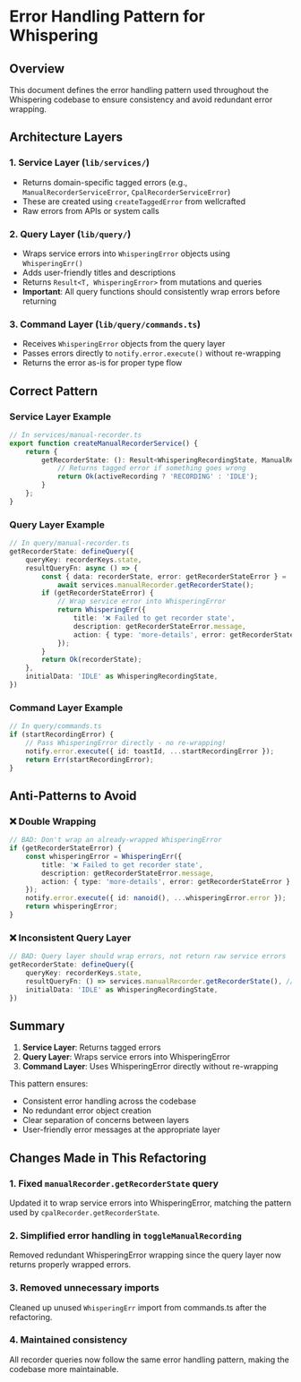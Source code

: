 # Error Handling Pattern for Whispering

## Overview
This document defines the error handling pattern used throughout the Whispering codebase to ensure consistency and avoid redundant error wrapping.

## Architecture Layers

### 1. Service Layer (`lib/services/`)
- Returns domain-specific tagged errors (e.g., `ManualRecorderServiceError`, `CpalRecorderServiceError`)
- These are created using `createTaggedError` from wellcrafted
- Raw errors from APIs or system calls

### 2. Query Layer (`lib/query/`)
- Wraps service errors into `WhisperingError` objects using `WhisperingErr()`
- Adds user-friendly titles and descriptions
- Returns `Result<T, WhisperingError>` from mutations and queries
- **Important**: All query functions should consistently wrap errors before returning

### 3. Command Layer (`lib/query/commands.ts`)
- Receives `WhisperingError` objects from the query layer
- Passes errors directly to `notify.error.execute()` without re-wrapping
- Returns the error as-is for proper type flow

## Correct Pattern

### Service Layer Example
```typescript
// In services/manual-recorder.ts
export function createManualRecorderService() {
    return {
        getRecorderState: (): Result<WhisperingRecordingState, ManualRecorderServiceError> => {
            // Returns tagged error if something goes wrong
            return Ok(activeRecording ? 'RECORDING' : 'IDLE');
        }
    };
}
```

### Query Layer Example
```typescript
// In query/manual-recorder.ts
getRecorderState: defineQuery({
    queryKey: recorderKeys.state,
    resultQueryFn: async () => {
        const { data: recorderState, error: getRecorderStateError } =
            await services.manualRecorder.getRecorderState();
        if (getRecorderStateError) {
            // Wrap service error into WhisperingError
            return WhisperingErr({
                title: '❌ Failed to get recorder state',
                description: getRecorderStateError.message,
                action: { type: 'more-details', error: getRecorderStateError },
            });
        }
        return Ok(recorderState);
    },
    initialData: 'IDLE' as WhisperingRecordingState,
})
```

### Command Layer Example
```typescript
// In query/commands.ts
if (startRecordingError) {
    // Pass WhisperingError directly - no re-wrapping!
    notify.error.execute({ id: toastId, ...startRecordingError });
    return Err(startRecordingError);
}
```

## Anti-Patterns to Avoid

### ❌ Double Wrapping
```typescript
// BAD: Don't wrap an already-wrapped WhisperingError
if (getRecorderStateError) {
    const whisperingError = WhisperingErr({
        title: '❌ Failed to get recorder state',
        description: getRecorderStateError.message,
        action: { type: 'more-details', error: getRecorderStateError },
    });
    notify.error.execute({ id: nanoid(), ...whisperingError.error });
    return whisperingError;
}
```

### ❌ Inconsistent Query Layer
```typescript
// BAD: Query layer should wrap errors, not return raw service errors
getRecorderState: defineQuery({
    queryKey: recorderKeys.state,
    resultQueryFn: () => services.manualRecorder.getRecorderState(), // Missing error wrapping!
    initialData: 'IDLE' as WhisperingRecordingState,
})
```

## Summary

1. **Service Layer**: Returns tagged errors
2. **Query Layer**: Wraps service errors into WhisperingError
3. **Command Layer**: Uses WhisperingError directly without re-wrapping

This pattern ensures:
- Consistent error handling across the codebase
- No redundant error object creation
- Clear separation of concerns between layers
- User-friendly error messages at the appropriate layer

## Changes Made in This Refactoring

### 1. Fixed `manualRecorder.getRecorderState` query
Updated it to wrap service errors into WhisperingError, matching the pattern used by `cpalRecorder.getRecorderState`.

### 2. Simplified error handling in `toggleManualRecording`
Removed redundant WhisperingError wrapping since the query layer now returns properly wrapped errors.

### 3. Removed unnecessary imports
Cleaned up unused `WhisperingErr` import from commands.ts after the refactoring.

### 4. Maintained consistency
All recorder queries now follow the same error handling pattern, making the codebase more maintainable.